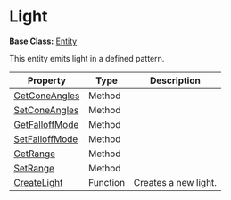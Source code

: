 # Light #

**Base Class:** [Entity](CPP_Entity_FP.md)

This entity emits light in a defined pattern.

| Property | Type | Description | 
| ----- | ----- | ----- |
| [GetConeAngles](CPP_SetConeAngles.md) | Method |  |
| [SetConeAngles](CPP_SetConeAngles.md) | Method |  |
| [GetFalloffMode](CPP_SetFalloffMode.md) | Method |  |
| [SetFalloffMode](CPP_GetFalloffMode.md) | Method |  |
| [GetRange](CPP_SetRange.md) | Method |  |
| [SetRange](CPP_SetRange.md) | Method |  |
| [CreateLight](CPP_CreateLight.md)| Function | Creates a new light. |

